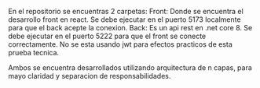 En el repositorio se encuentras 2 carpetas:
  Front: Donde se encuentra el desarrollo front en react.  Se debe ejecutar en el puerto 5173 localmente para que el back acepte la conexion.
  Back: Es un api rest en .net core 8.  Se debe ejecutar en el puerto 5222 para que el front se conecte correctamente.  No se esta usando jwt para efectos practicos de esta prueba tecnica.

Ambos se encuentra desarrollados utilizando arquitectura de n capas, para mayo claridad y separacion de responsabilidades.
